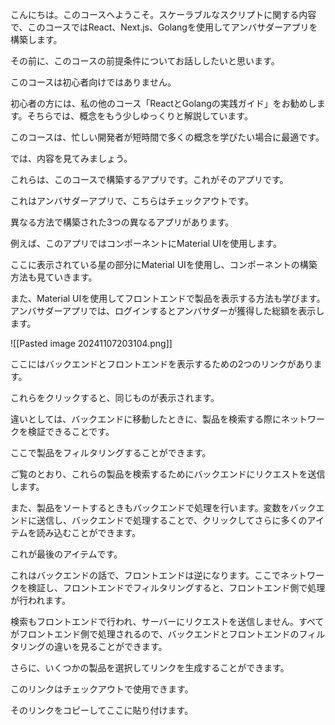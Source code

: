 こんにちは。このコースへようこそ。スケーラブルなスクリプトに関する内容で、このコースではReact、Next.js、Golangを使用してアンバサダーアプリを構築します。

その前に、このコースの前提条件についてお話ししたいと思います。

このコースは初心者向けではありません。

初心者の方には、私の他のコース「ReactとGolangの実践ガイド」をお勧めします。そちらでは、概念をもう少しゆっくりと解説しています。

このコースは、忙しい開発者が短時間で多くの概念を学びたい場合に最適です。

では、内容を見てみましょう。

これらは、このコースで構築するアプリです。これがそのアプリです。

これはアンバサダーアプリで、こちらはチェックアウトです。

異なる方法で構築された3つの異なるアプリがあります。

例えば、このアプリではコンポーネントにMaterial UIを使用します。

ここに表示されている星の部分にMaterial UIを使用し、コンポーネントの構築方法も見ていきます。

また、Material UIを使用してフロントエンドで製品を表示する方法も学びます。アンバサダーアプリでは、ログインするとアンバサダーが獲得した総額を表示します。

![[Pasted image 20241107203104.png]]

ここにはバックエンドとフロントエンドを表示するための2つのリンクがあります。

これらをクリックすると、同じものが表示されます。

違いとしては、バックエンドに移動したときに、製品を検索する際にネットワークを検証できることです。

ここで製品をフィルタリングすることができます。

ご覧のとおり、これらの製品を検索するためにバックエンドにリクエストを送信します。

また、製品をソートするときもバックエンドで処理を行います。変数をバックエンドに送信し、バックエンドで処理することで、クリックしてさらに多くのアイテムを読み込むことができます。

これが最後のアイテムです。

これはバックエンドの話で、フロントエンドは逆になります。ここでネットワークを検証し、フロントエンドでフィルタリングすると、フロントエンド側で処理が行われます。

検索もフロントエンドで行われ、サーバーにリクエストを送信しません。すべてがフロントエンド側で処理されるので、バックエンドとフロントエンドのフィルタリングの違いを見ることができます。

さらに、いくつかの製品を選択してリンクを生成することができます。

このリンクはチェックアウトで使用できます。

そのリンクをコピーしてここに貼り付けます。